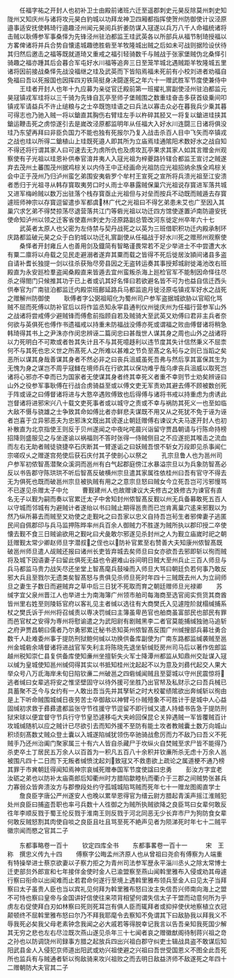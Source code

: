 <!-- { "loadSidebar": true } -->
　　任福字祐之开封人也初补卫士由殿前诸班六迁至遥郡刺史元昊反除莫州刺史知陇州又知庆州与诸将攻元昊白豹城以功拜龙神卫四厢都指挥使贺州防御使计议泾原邉事适安抚使韩琦行邉趣泾州闻元昊阅兵折姜防谋入冦遂以兵万八千人命福统诸将击贼以耿傅参军事桑怿为先锋泾州驻泊都监王珪武英各以所部兵从福节制琦授福以方畧俾诸将并兵合势自懐逺城趣徳胜砦至羊牧隆城出贼之后如未可战则据险设伏待其归然后邀击之福等既就道琦又重戒之福引轻骑数千与贼战于张家堡贼伪北桑怿引骑趣之福亦踵其后会暮合军屯好水川福等追奔三日至笼竿城北遇贼距羊牧隆城五里诸将因前接战桑怿先战没福继之珪及武英而下皆陷焉福未死前有小校刘进者劝福自免福曰吾以死报国也因挥四刃铁简挺身决闘遂死之年六十一赠武胜军节度使兼侍中
　　王珪者开封人也年十九应募为亲従官迁殿前第一班擢礼賔副使泾州驻泊都监元昊冦镇戎军珪将以三千骑为先锋自瓦亭至师子堡贼围之数重珪奋击多获首级乗间叩镇戎军请益兵不许止缒粮与之士卒既饱珪语之曰兵法以寡击众必在暮我兵少乗其暮可得志也乃驰入贼一将以鎗直其胸伤右臂珪左手以杵碎其胫又一将复以鎗进珪挟其鎗运鞭击死之虏惊遂引去是嵗改泾原都监明年从任福大入好水川连闘三日诸将俱没珪乃东望再拜曰非臣负国力不能也独有死报尔乃复入战击杀百人目中飞矢而卒镇戎之战也珪以所得二鎗植山上珪既死邉人即其所为立庙焉珪通隂阳术数好水之战自知不得还将行谓其家人曰可速去无为虏所仇也及虏攻瓦亭果求其家人如其言赠金州观察使有子光祖以珪恩补供奉官淯井夷人入冦光祖为梓夔路钤辖合都监王宣讨之贼遂弃去茂州土蕃围茂州据鸡棕关以内侍王中正经画命光祖防应光祖招纳余族全鸡棕关会中正于茂州乃归泸州蛮乞弟围安夷砦罗个牟村王宣死之宣所将兵溃光祖至江安溃者悉归于光祖寻从韩存寳取夷劳口时乆雨士卒暴露贼保巢穴光祖说存寳进军落共城又进军梅岭贼以数万出驻落个栈存寳亟止光祖但与对垒而按兵不动既而贼遁去存寳遽班师神宗以存寳逗留遣歩军都虞林广代之光祖曰不得乞弟患未艾也广至因入其巢穴求乞弟不得焚掠荡尽退营落共江门等砦光祖以功迁四方馆使遂置泸南防邉安抚使命知泸州以领之迁客省使嘉州刺史为泾原路副总管改河东徙定州卒年六十七
　　武英者太原人也父密为左侍禁与契丹战死之以英为三班借职积功迁内殿承制环庆路都监破元昊之众于白豹城以功迁礼賔副使从任福战于好水川死之赠邢州观察使
　　桑怿者开封雍丘人也善用剑及鐡简有智略谨畏常若不足少举进士不中尝遭大水有粟二廪将以舟载之见民走避溺者遂弃其粟而载之皆得不死后徙居汝頴间诸县多盗自请补耆长独提一剑以往杀获殆尽旁县因之无盗转运奏其事授郏城尉徙渑池改右班殿直为永安廵检羣盗闻桑殿直来皆遁去宜州蛮叛杀海上廵检官军不能制因命怿往尽杀之得閤门只候推其功于已上者或讥其好名怿曰若欲避名皆不可为也益自信迁西头供奉官为广南驻泊都监迁内殿崇班鄜延路兵马都监逾月徙泾原屯镇戎军好水之战死之赠解州防御使
　　耿傅者字公弼祖昭化为蜀州司户参军盗据城欲胁以官昭化骂贼不屈而死傅以防补官后以将作监丞知永寜县通判仪州徙庆州为任福行营参军山外之战诸将尝戒傅少避贼锋而傅愈前指顾自若及贼骑大至武英又劝傅曰君非主兵者奈何欲与英俱死也傅作书遗福戒以持重未防福战没傅亦死或谓福之败由傅督诸将稍急韩琦得其书上之尹洙亦作闵忠辨诬二篇闵忠曰甚哉世人谋其身之周也山外之战诸将以力死明白不可欺或者咎其失计且不与其死噫趍利以违节度其失计信然秉义不屈柰何不与其死也忠义世之所髙死人之所难以甚难之节负至髙之名茍与之则已当蹈之矣恶所以谋其身哉善谋其身者不然必非之曰丧兵沮威虽死吾弗与然后享其富保其生为无愧为身之谋岂不周乎冦雠在境师兵在行欲其以保功难乎哉乌虖丧兵沮威以取死岂诸将心邪亦不幸而已为国家者无使谋其身者终其幸死义者重不幸则节士劝矣辨诬曰山外之役参军事耿傅在行战合虏骑益至或以傅文吏无军责劝其避去傅不顾被数创死于阵或诬之曰傅督诸将进与大憝卒遇败傅致也后得傅与诸将书戒以持重虑为虏诱此岂督诸将进邪宋兴八十载文吏死事者或以城守之责或不幸与祸防其死义一也至如临大敌不慑与骁雄之士争致其命如傅比者亦鲜悲夫谋既不用又从之死犹不免于诬为诬者岂喜于立异邪恶夫为忠邪洙文既出其谤遂止朝廷赠傅右谏议大夫马遂开封人也初补散直为北京指使王则反于贝州遂闻之中夜叱咤晨兴诣留守贾昌朝请与行陈命持榜招降则盛服见之与坐遂谕以祸福则不答时张得一侍贼侧目之不应遂扼其喉击之流血而左右无助者贼徒骁捷卒石庆断其一臂遂诟之曰妖贼吾恨不斩女万段即见杀事闻仁宗嗟叹乆之赠遂宫苑使后获石庆付其子使剖心以祭之
　　孔宗旦鲁人也为邕州司户参军初侬智髙潜聚众溪洞而邕州有白气起郡庭傍江水暴溢宗旦以为兵象防智髙必反以书告郡守陈珙珙不听后智髙反破横州宗旦遣其家属徃依桂州曰吾有官守不得去无为俱死也既而破邕州宗旦被执贼有用之之意宗旦怒曰贼女今立死吾岂可污邪慢骂不已遂见杀赠太子中允
　　曹觐建州人也故赠谏议大夫修古之妷修古为谏官有直名无子以觐为嗣而奏以官累迁太子中舍知封州侬智髙反觐以州无兵备募敢死五百人以守城而邻城有为避贼计者遂绐以书曰贼止期得邕贵而已岂肯离巢穴逺来邪觐以为然乃纵所募去而贼至又劝使之走觐叱之曰吾家以忠义自持吾岂茍生者邪俾妻子逃匿民间自佩郡印与兵马监押陈晔率州兵百余人御贼力不胜遂为贼所执以郡印授二卒使懐去觐不食三日贼谕欲用之觐叱曰犬彘敢尔邪遂见杀封州之人为觐立庙嵗时祀之朝廷赠觐太常少卿赵师旦字潜叔之侄也以防补官累至右赞善大夫知康州侬智髙既破邕州师旦遣人觇贼还报曰诸州长吏皆弃城去矣师旦曰女亦欲吾去邪即斩以徇而贼将及城下因语妻子曰留此俱死无益也令避难山谷间明日贼大至州兵止三百人师旦与兵马都监马贵力战矢尽还坐堂上智髙麾兵鼓噪而入师旦大骂曰朝廷负若何事乃敢反邪大兵且至戮尔无遗类矣智髙怒与贵俱见杀师旦死时年四十三贼既去州人为立祠师旦之妻生子数日而避贼弃之草中后三日犹不死取而育之朝廷赠师旦光禄卿
　　苏缄字宜父泉州晋江人也举进士为南海簿广州领市舶司每海商至选官阅实赀货其商酋皆州里右姓至则陵轹官府以客礼见主者缄以选往有大商樊氏入见遽陞阶就榻缄捕系杖之樊氏诉于州州将召缄责以専决罚缄曰主簿虽卑邑官也舶商虽富部民也部民有罪而邑官杖之安得为専州将慰谕遣之为武阳尉有剧贼黑李二者官莫能捕缄独驰马追斩之府尹贾昌朝曰儒者乃尔勇邪累迁秘书丞知英州侬智髙反围广州缄搜部兵募壮勇合数千人赴难委州事于提防刑狱鲍何缄以功换供备库副使为广南东路都监缄袭贼至邕州金城砦余靖督诸将进战官军失利主将陈晓先退坐斩缄贬房州司马后以著作佐郎监越州税知崇仁县复供备库使知亷州坐擅斩失火军士降潭州都监从知鼎州交趾谋入冦以缄为皇城使知邕州缄伺得其实以书抵知桂州沈起起不以为意及刘彞代起交人果大举众号八万氐海岸未旬日陷钦亷二州破邕之四砦缄闻贼且至婴城以守州民震惊将逃者缄曰女辈逃将安之惟坚壁固守以待外援可坐胜乃出官帑及私财示之曰吾兵械已具蓄聚不乏今与女约有一人敢出吾当先并其孥斩之时大校翟绩隂欲出奔缄斩以徇由是上下听命贼围城缄日夜劳苦士卒御敌以神臂弓仆贼殪象不可胜计于是城中人心益固缄初求救于彞彞遣都监张守节徃援守节逗留不即行缄又遣人持蜡书告急于提防刑狱宋球以便宜督守节兵行守节皇恐遽移屯大夹岭回保昆仑关猝遇贼一军皆覆贼百计攻城缄随机以应之贼计已尽欲引去而知外援不至防有能土攻者教贼囊土数万向城山积顷刻髙数丈贼众登土囊以入城遂陷缄犹领伤卒驰骑战愈厉而力不敌乃曰吾义不死贼手乃还州治阖门聚家属三十有六人皆自杀藏尸于坎纵火自焚贼至求尸皆不能得乃杀吏卒土丁居民五万余人以百首为一积凡五百八十余积并钦亷所杀无虑十万余人邕被围凡四十二日而下无叛者缄愤沈起刘致冦又不救患欲上疏论之属道梗不通乃榜其罪于市兾朝廷得闻知焉神宗哀缄死赠奉国军节度使諡曰忠勇
　　彭汝方字宜老汝砺之弟也以防补太庙斋郎后知衢州时方腊陷歙睦杭而衢介于三郡之间贼势张甚兵力寡弱众皆奔溃汝方与郡僚段处约守孤城城陷骂贼而死年七十一赠龙图阁直学士
　　詹良臣字唐公严州遂安人也晚以累举恩得官为缙云尉方腊起青溪声摇江淮贼犯处州良臣曰捕盗吾职也率弓兵数十人徃御之为贼所执贼欲降之良臣骂曰女辈何敢反徃年李顺反戮于蜀王伦反戮于淮南王则反戮于河北同恶无少长弃市尸为狗防食女辈何敢反贼怒割其肉使自啖之良臣且吐且骂至死不絶声见者为陨涕死时年七十二贼平徽宗闻而愍之官其二子










　　东都事略卷一百十
　　钦定四库全书
　　东都事畧卷一百十一　　　宋　王　称　撰忠义传九十四
　　傅察字公晦孟州济原人也从曾祖曰尧俞有傅察为人端重有特操举进士蔡京欲妻以子察力拒之为青州司法参军歴永平淄川丞乆之除太常博士迁吏部贠外郎宣和七年接伴金使时金人已渝盟察至燕山闻斡里雅布入侵或劝其毋遽行察曰衔命以出闻难而止若君命何遂行至境上遇斡里雅布领兵至金人曰见太子当拜察曰太子虽贵人臣也当以宾礼见何拜为斡里雅布怒曰汝主失信吾兴师南向海上之盟不可恃也察曰皇帝与金国讲好信使往来项背相望何谓失信太子干盟而动意何所为乎虏左右促使拜白刃如林察曰死则死耳岂有俱人臣而辄拜者或抑捽使伏地察植立衣冠颠顿终不屈斡里雅布怒曰尔乃不拜我耶麾令去察知不免谓其下曰敌胁我以拜我义不辱我死必矣我父母老素钟念我闻之必大戚若等得脱幸记我言以告吾亲知我死国少解其无穷之悲也左右尽泣既次燕山遂见杀年三十七闻者哀之赠徽猷阁待制蒋兴祖之竒之孙也以防调饶州司録事方腊之起放兵四出兴祖白郡守纠吏士辑战具盗不敢谋后知阳武县金人入侵犯京师道出阳武或劝兴祖使避之兴祖曰吾世受国恩义不图全此吾死所也监兵有与贼通者斩以徇敌骑来攻兴祖败之而去明日敌益济师不敌遂死之年四十二赠朝防大夫官其二子
